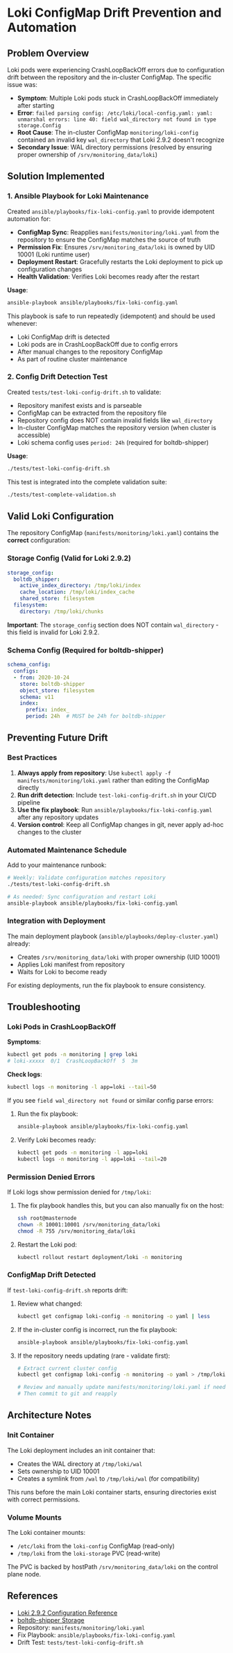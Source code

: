 # Loki ConfigMap Drift Prevention and Automation

## Problem Overview

Loki pods were experiencing CrashLoopBackOff errors due to configuration drift between the repository and the in-cluster ConfigMap. The specific issue was:

- **Symptom**: Multiple Loki pods stuck in CrashLoopBackOff immediately after starting
- **Error**: `failed parsing config: /etc/loki/local-config.yaml: yaml: unmarshal errors: line 40: field wal_directory not found in type storage.Config`
- **Root Cause**: The in-cluster ConfigMap `monitoring/loki-config` contained an invalid key `wal_directory` that Loki 2.9.2 doesn't recognize
- **Secondary Issue**: WAL directory permissions (resolved by ensuring proper ownership of `/srv/monitoring_data/loki`)

## Solution Implemented

### 1. Ansible Playbook for Loki Maintenance

Created `ansible/playbooks/fix-loki-config.yaml` to provide idempotent automation for:

- **ConfigMap Sync**: Reapplies `manifests/monitoring/loki.yaml` from the repository to ensure the ConfigMap matches the source of truth
- **Permission Fix**: Ensures `/srv/monitoring_data/loki` is owned by UID 10001 (Loki runtime user)
- **Deployment Restart**: Gracefully restarts the Loki deployment to pick up configuration changes
- **Health Validation**: Verifies Loki becomes ready after the restart

**Usage**:
```bash
ansible-playbook ansible/playbooks/fix-loki-config.yaml
```

This playbook is safe to run repeatedly (idempotent) and should be used whenever:
- Loki ConfigMap drift is detected
- Loki pods are in CrashLoopBackOff due to config errors
- After manual changes to the repository ConfigMap
- As part of routine cluster maintenance

### 2. Config Drift Detection Test

Created `tests/test-loki-config-drift.sh` to validate:

- Repository manifest exists and is parseable
- ConfigMap can be extracted from the repository file
- Repository config does NOT contain invalid fields like `wal_directory`
- In-cluster ConfigMap matches the repository version (when cluster is accessible)
- Loki schema config uses `period: 24h` (required for boltdb-shipper)

**Usage**:
```bash
./tests/test-loki-config-drift.sh
```

This test is integrated into the complete validation suite:
```bash
./tests/test-complete-validation.sh
```

## Valid Loki Configuration

The repository ConfigMap (`manifests/monitoring/loki.yaml`) contains the **correct** configuration:

### Storage Config (Valid for Loki 2.9.2)

```yaml
storage_config:
  boltdb_shipper:
    active_index_directory: /tmp/loki/index
    cache_location: /tmp/loki/index_cache
    shared_store: filesystem
  filesystem:
    directory: /tmp/loki/chunks
```

**Important**: The `storage_config` section does NOT contain `wal_directory` - this field is invalid for Loki 2.9.2.

### Schema Config (Required for boltdb-shipper)

```yaml
schema_config:
  configs:
  - from: 2020-10-24
    store: boltdb-shipper
    object_store: filesystem
    schema: v11
    index:
      prefix: index_
      period: 24h  # MUST be 24h for boltdb-shipper
```

## Preventing Future Drift

### Best Practices

1. **Always apply from repository**: Use `kubectl apply -f manifests/monitoring/loki.yaml` rather than editing the ConfigMap directly
2. **Run drift detection**: Include `test-loki-config-drift.sh` in your CI/CD pipeline
3. **Use the fix playbook**: Run `ansible/playbooks/fix-loki-config.yaml` after any repository updates
4. **Version control**: Keep all ConfigMap changes in git, never apply ad-hoc changes to the cluster

### Automated Maintenance Schedule

Add to your maintenance runbook:

```bash
# Weekly: Validate configuration matches repository
./tests/test-loki-config-drift.sh

# As needed: Sync configuration and restart Loki
ansible-playbook ansible/playbooks/fix-loki-config.yaml
```

### Integration with Deployment

The main deployment playbook (`ansible/playbooks/deploy-cluster.yaml`) already:
- Creates `/srv/monitoring_data/loki` with proper ownership (UID 10001)
- Applies Loki manifest from repository
- Waits for Loki to become ready

For existing deployments, run the fix playbook to ensure consistency.

## Troubleshooting

### Loki Pods in CrashLoopBackOff

**Symptoms**:
```bash
kubectl get pods -n monitoring | grep loki
# loki-xxxxx  0/1  CrashLoopBackOff  5  3m
```

**Check logs**:
```bash
kubectl logs -n monitoring -l app=loki --tail=50
```

If you see `field wal_directory not found` or similar config parse errors:

1. Run the fix playbook:
   ```bash
   ansible-playbook ansible/playbooks/fix-loki-config.yaml
   ```

2. Verify Loki becomes ready:
   ```bash
   kubectl get pods -n monitoring -l app=loki
   kubectl logs -n monitoring -l app=loki --tail=20
   ```

### Permission Denied Errors

If Loki logs show permission denied for `/tmp/loki`:

1. The fix playbook handles this, but you can also manually fix on the host:
   ```bash
   ssh root@masternode
   chown -R 10001:10001 /srv/monitoring_data/loki
   chmod -R 755 /srv/monitoring_data/loki
   ```

2. Restart the Loki pod:
   ```bash
   kubectl rollout restart deployment/loki -n monitoring
   ```

### ConfigMap Drift Detected

If `test-loki-config-drift.sh` reports drift:

1. Review what changed:
   ```bash
   kubectl get configmap loki-config -n monitoring -o yaml | less
   ```

2. If the in-cluster config is incorrect, run the fix playbook:
   ```bash
   ansible-playbook ansible/playbooks/fix-loki-config.yaml
   ```

3. If the repository needs updating (rare - validate first):
   ```bash
   # Extract current cluster config
   kubectl get configmap loki-config -n monitoring -o yaml > /tmp/loki-config.yaml
   
   # Review and manually update manifests/monitoring/loki.yaml if needed
   # Then commit to git and reapply
   ```

## Architecture Notes

### Init Container

The Loki deployment includes an init container that:
- Creates the WAL directory at `/tmp/loki/wal`
- Sets ownership to UID 10001
- Creates a symlink from `/wal` to `/tmp/loki/wal` (for compatibility)

This runs before the main Loki container starts, ensuring directories exist with correct permissions.

### Volume Mounts

The Loki container mounts:
- `/etc/loki` from the `loki-config` ConfigMap (read-only)
- `/tmp/loki` from the `loki-storage` PVC (read-write)

The PVC is backed by hostPath `/srv/monitoring_data/loki` on the control plane node.

## References

- [Loki 2.9.2 Configuration Reference](https://grafana.com/docs/loki/v2.9.x/configuration/)
- [boltdb-shipper Storage](https://grafana.com/docs/loki/v2.9.x/operations/storage/boltdb-shipper/)
- Repository: `manifests/monitoring/loki.yaml`
- Fix Playbook: `ansible/playbooks/fix-loki-config.yaml`
- Drift Test: `tests/test-loki-config-drift.sh`
